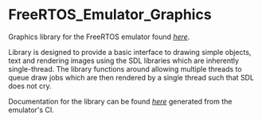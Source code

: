 # FreeRTOS_Emulator_Graphics

Graphics library for the FreeRTOS emulator found [*here*](https://github.com/alxhoff/FreeRTOS-Emulator).

Library is designed to provide a basic interface to drawing simple objects, text and rendering images using the SDL libraries which are inherently single-thread. The library functions around allowing multiple threads to queue draw jobs which are then rendered by a single thread such that SDL does not cry.

Documentation for the library can be found [*here*](https://alxhoff.github.io/FreeRTOS-Emulator/index.html) generated from the emulator's CI.
